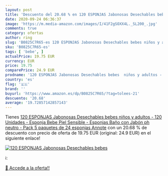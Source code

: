 ```yaml
---
layout: post
title: 'Descuento del 20.68 % en 120 ESPONJAS Jabonosas Desechables bebes'
date: 2020-09-24 06:36:37
image: 'https://m.media-amazon.com/images/I/41F2gSOXX4L._SL200_.jpg'
comments: true
category: ofertas
author: ring
slug: 'B0825C7R65-es 120 ESPONJAS Jabonosas Desechables bebes niños y adultos -...'
sku: 'B0825C7R65-es'
tags: [ 'bebe', ]
actualPrice: 19.75 EUR
currency: EUR
price: 19.75
comparePrice: 24.9 EUR
prodname: '120 ESPONJAS Jabonosas Desechables bebes  niños y adultos - 120 Unidades - Esponja Bebe Piel Sensible - Esponjas Baño con Jabón ph neutro - Pack 5 paquetes de 24 esponjas Annote'
country: 'es'
flag: '🇪🇸'
brand: ''
buyurl: 'https://www.amazon.es/dp/B0825C7R65/?tag=tolees-21'
descuento: '20.68'
average: '19.72857142857143'
---
```


Tienes [120 ESPONJAS Jabonosas Desechables bebes  niños y adultos - 120 Unidades - Esponja Bebe Piel Sensible - Esponjas Baño con Jabón ph neutro - Pack 5 paquetes de 24 esponjas Annote](https://www.amazon.es/dp/B0825C7R65/?tag=tolees-21) con un 20.68 % de descuento con precio de oferta de 19.75 EUR (original: 24.9 EUR) en el siguiente enlace!

[![120 ESPONJAS Jabonosas Desechables bebes](https://m.media-amazon.com/images/I/41F2gSOXX4L._SL200_.jpg)](https://www.amazon.es/dp/B0825C7R65/?tag=tolees-21)

ℹ️:


[🛒 Accede a la oferta!!](https://www.amazon.es/dp/B0825C7R65/?tag=tolees-21)
